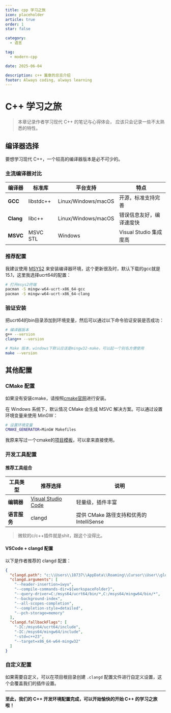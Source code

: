 ```yaml
---
title: cpp 学习之旅
icon: placeholder
article: true
order: 1
star: false

category:
  - 语言

tag:
  - modern-cpp

date: 2025-06-04

description: c++ 篇章的总览介绍
footer: Always coding, always learning
---
```

<!-- more -->

# C++ 学习之旅

> 本章记录作者学习现代 C++ 的笔记与心得体会， 应该只会记录一些不太熟悉的特性。

## 编译器选择

要想学习现代 C++，一个较高的编译器版本是必不可少的。

### 主流编译器对比

| 编译器          | 标准库    | 平台支持            | 特点                     |
| --------------- | --------- | ------------------- | ------------------------ |
| **GCC**   | libstdc++ | Linux/Windows/macOS | 开源，标准支持完善       |
| **Clang** | libc++    | Linux/Windows/macOS | 错误信息友好，编译速度快 |
| **MSVC**  | MSVC STL  | Windows             | Visual Studio 集成度高   |

### 推荐配置

我建议使用 [MSYS2](https://www.msys2.org/) 来安装编译器环境，这个更新很及时，默认下载的gcc就是15.1，这里我选择ucrt64的配置：

```bash
# 打开msys2终端
pacman -S mingw-w64-ucrt-x86_64-gcc
pacman -S mingw-w64-ucrt-x86_64-clang
```

### 验证安装

把ucrt64的bin目录添加到环境变量，然后可以通过以下命令验证安装是否成功：

```bash
# 编译器版本
g++ --version
clang++ --version

# Make 版本，windows下默认应该是mingw32-make，可以起一个别名方便使用
make --version
```

## 其他配置

### CMake 配置

如果没有安装cmake，请按照[cmake官网](https://cmake.org/download/)进行安装。

在 Windows 系统下，默认情况 CMake 会生成 MSVC 解决方案。可以通过设置环境变量来使用 MinGW：

```bash
# 设置环境变量
CMAKE_GENERATOR=MinGW Makefiles
```

我原来写过一个cmake的[项目模板](https://github.com/KBchulan/ClBlogs-Src/tree/main/blogs-main/modern-cpp/cmake-template)，可以拿来直接使用。

### 开发工具配置

#### 推荐工具组合

| 工具类型           | 推荐选择                                          | 说明                                     |
| ------------------ | ------------------------------------------------- | ---------------------------------------- |
| **编辑器**   | [Visual Studio Code](https://code.visualstudio.com/) | 轻量级，插件丰富                         |
| **语言服务** | clangd                                            | 提供 CMake 路径支持和优秀的 IntelliSense |

> 微软的c/c++插件就是shit，跟这个没得比。

#### VSCode + clangd 配置

以下是作者推荐的 clangd 配置：

```json
{
  "clangd.path": "c:\\Users\\18737\\AppData\\Roaming\\Cursor\\User\\globalStorage\\llvm-vs-code-extensions.vscode-clangd\\install\\19.1.2\\clangd_19.1.2\\bin\\clangd.exe",
  "clangd.arguments": [
    "--header-insertion=iwyu",
    "--compile-commands-dir=${workspaceFolder}",
    "--query-driver=C:/msys64/ucrt64/bin/*,C:/msys64/mingw64/bin/*",
    "--background-index",
    "--all-scopes-completion",
    "--completion-style=detailed",
    "--pch-storage=memory"
  ],
  "clangd.fallbackFlags": [
    "-IC:/msys64/ucrt64/include",
    "-IC:/msys64/mingw64/include",
    "-std=c++23",
    "--target=x86_64-w64-mingw32"
  ]
}
```

### 自定义配置

如果需要自定义，可以在项目根目录创建 `.clangd` 配置文件进行自定义设置，这个会覆盖我们的插件设置。

---

**至此，我们的 C++ 开发环境配置完成，可以开始愉快的开始 C++ 的学习之旅啦！**
